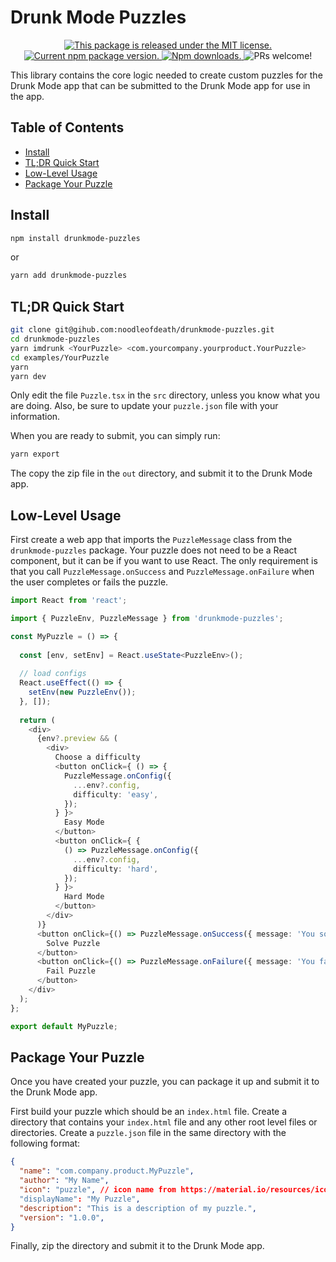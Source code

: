 # Drunk Mode Puzzles <!-- omit in toc -->

<p align="center">
  <a href="https://github.com/noodleofdeath/drunkmode-puzzles/blob/HEAD/LICENSE">
    <img src="https://img.shields.io/badge/license-MIT-blue.svg" alt="This package is released under the MIT license." />
  </a>
  <a href="https://www.npmjs.org/package/drunkmode-puzzles">
    <img src="https://img.shields.io/npm/v/drunkmode-puzzles?color=brightgreen&label=npm%20package" alt="Current npm package version." />
  </a>
  <a href="https://www.npmjs.org/package/drunkmode-puzzles">
    <img src="https://img.shields.io/npm/dt/drunkmode-puzzles" alt="Npm downloads." />
  </a>
  <img src="https://img.shields.io/badge/PRs-welcome-brightgreen.svg" alt="PRs welcome!" />
</p>

This library contains the core logic needed to create custom puzzles for the Drunk Mode app that can be submitted to the Drunk Mode app for use in the app.

## Table of Contents <!-- omit in toc -->

- [Install](#install)
- [TL;DR Quick Start](#tldr-quick-start)
- [Low-Level Usage](#low-level-usage)
- [Package Your Puzzle](#package-your-puzzle)

## Install

```bash
npm install drunkmode-puzzles
```

or

```bash
yarn add drunkmode-puzzles
```

## TL;DR Quick Start

```bash
git clone git@gihub.com:noodleofdeath/drunkmode-puzzles.git
cd drunkmode-puzzles
yarn imdrunk <YourPuzzle> <com.yourcompany.yourproduct.YourPuzzle>
cd examples/YourPuzzle
yarn
yarn dev
```

Only edit the file `Puzzle.tsx` in the `src` directory, unless you know what you are doing.
Also, be sure to update your `puzzle.json` file with your information.

When you are ready to submit, you can simply run:

```bash
yarn export
```

The copy the zip file in the `out` directory, and submit it to the Drunk Mode app.

## Low-Level Usage

First create a web app that imports the `PuzzleMessage` class from the `drunkmode-puzzles` package. Your puzzle does not need to be a React component, but it can be if you want to use React. The only requirement is that you call `PuzzleMessage.onSuccess` and `PuzzleMessage.onFailure` when the user completes or fails the puzzle.

```typescript
import React from 'react';

import { PuzzleEnv, PuzzleMessage } from 'drunkmode-puzzles';

const MyPuzzle = () => {
  
  const [env, setEnv] = React.useState<PuzzleEnv>();
  
  // load configs
  React.useEffect(() => {
    setEnv(new PuzzleEnv());
  }, []);
  
  return (
    <div>
      {env?.preview && (
        <div>
          Choose a difficulty
          <button onClick={ () => {
            PuzzleMessage.onConfig({
              ...env?.config,
              difficulty: 'easy',
            });
          } }>
            Easy Mode
          </button>
          <button onClick={ {
            () => PuzzleMessage.onConfig({
              ...env?.config,
              difficulty: 'hard',
            });
          } }>
            Hard Mode
          </button>
        </div>
      )}
      <button onClick={() => PuzzleMessage.onSuccess({ message: 'You solved the puzzle!' })}>
        Solve Puzzle
      </button>
      <button onClick={() => PuzzleMessage.onFailure({ message: 'You failed the puzzle!' })}>
        Fail Puzzle
      </button>
    </div>
  );
};

export default MyPuzzle;
```

## Package Your Puzzle

Once you have created your puzzle, you can package it up and submit it to the Drunk Mode app. 

First build your puzzle which should be an `index.html` file. Create a directory that contains your `index.html` file and any other root level files or directories. Create a `puzzle.json` file in the same directory with the following format:

```json
{
  "name": "com.company.product.MyPuzzle",
  "author": "My Name",
  "icon": "puzzle", // icon name from https://material.io/resources/icons/
  "displayName": "My Puzzle",
  "description": "This is a description of my puzzle.",
  "version": "1.0.0",
}
```
  
Finally, zip the directory and submit it to the Drunk Mode app. 